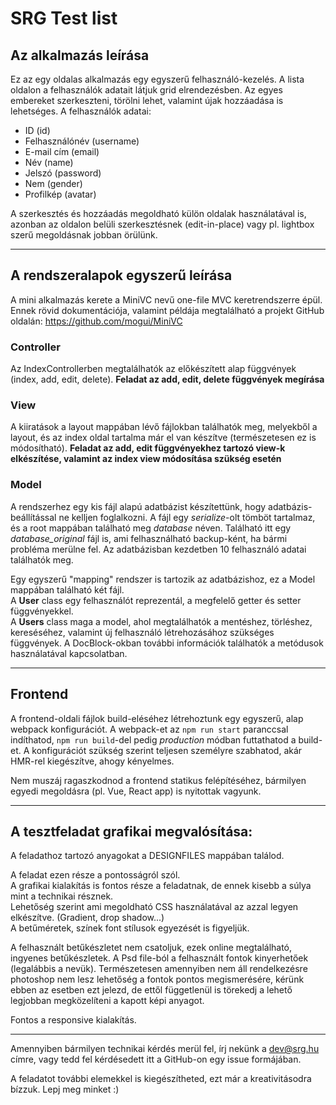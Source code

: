 # SRG Test list

## Az alkalmazás leírása

Ez az egy oldalas alkalmazás egy egyszerű felhasználó-kezelés. A lista oldalon a felhasználók adatait látjuk grid elrendezésben. Az egyes embereket szerkeszteni, törölni lehet, valamint újak hozzáadása is lehetséges.
A felhasználók adatai:
* ID (id)
* Felhasználónév (username)
* E-mail cím (email)
* Név (name)
* Jelszó (password)
* Nem (gender)
* Profilkép (avatar) 

A szerkesztés és hozzáadás megoldható külön oldalak használatával is, azonban az oldalon belüli szerkesztésnek (edit-in-place) vagy pl. lightbox szerű megoldásnak jobban örülünk.

------

## A rendszeralapok egyszerű leírása

A mini alkalmazás kerete a MiniVC nevű one-file MVC keretrendszerre épül. Ennek rövid dokumentációja, valamint példája megtalálható a projekt GitHub oldalán: https://github.com/mogui/MiniVC

### Controller

Az IndexControllerben megtalálhatók az előkészített alap függvények (index, add, edit, delete). **Feladat az add, edit, delete függvények megírása**

### View

A kiiratások a layout mappában lévő fájlokban találhatók meg, melyekből a layout, és az index oldal tartalma már el van készítve (természetesen ez is módosítható). **Feladat az add, edit függvényekhez tartozó view-k elkészítése, valamint az index view módosítása szükség esetén**

### Model

A rendszerhez egy kis fájl alapú adatbázist készítettünk, hogy adatbázis-beállítással ne kelljen foglalkozni. A fájl egy *serialize*-olt tömböt tartalmaz, és a root mappában található meg *database* néven. Található itt egy *database_original* fájl is, ami felhasználható backup-ként, ha bármi probléma merülne fel. Az adatbázisban kezdetben 10 felhasználó adatai találhatók meg.

Egy egyszerű "mapping" rendszer is tartozik az adatbázishoz, ez a Model mappában található két fájl.   
A **User** class egy felhasználót reprezentál, a megfelelő getter és setter függvényekkel.    
A **Users** class maga a model, ahol megtalálhatók a mentéshez, törléshez, kereséséhez, valamint új felhasználó létrehozásához szükséges függvények. A DocBlock-okban további információk találhatók a metódusok használatával kapcsolatban.

------

## Frontend

A frontend-oldali fájlok build-eléséhez létrehoztunk egy egyszerű, alap webpack konfigurációt. A webpack-et az `npm run start` paranccsal indíthatod, `npm run build`-del pedig _production_ módban futtathatod a build-et. A konfigurációt szükség szerint teljesen személyre szabhatod, akár HMR-rel kiegészítve, ahogy kényelmes.

Nem muszáj ragaszkodnod a frontend statikus felépítéséhez, bármilyen egyedi megoldásra (pl. Vue, React app) is nyitottak vagyunk.

------

## A tesztfeladat grafikai megvalósítása:

A feladathoz tartozó anyagokat a DESIGNFILES mappában találod.

A feladat ezen része a pontosságról szól.   
A grafikai kialakítás is fontos része a feladatnak, de ennek kisebb a súlya mint a technikai résznek.   
Lehetőség szerint ami megoldható CSS használatával az azzal legyen elkészítve. (Gradient, drop shadow...)   
A betűméretek, színek font stílusok egyezését is figyeljük.   

A felhasznált betűkészletet nem csatoljuk, ezek online megtalálható, ingyenes betűkészletek. A Psd file-ból a felhasznált fontok kinyerhetőek (legalábbis a nevük). Természetesen amennyiben nem áll rendelkezésre photoshop nem lesz lehetőség a fontok pontos megismerésére, kérünk ebben az esetben ezt jelezd, de ettől függetlenül is törekedj a lehető legjobban megközelíteni a kapott képi anyagot.

Fontos a responsive kialakítás.

------

Amennyiben bármilyen technikai kérdés merül fel, írj nekünk a dev@srg.hu címre, vagy tedd fel kérdésedett itt a GitHub-on egy issue formájában.   

A feladatot további elemekkel is kiegészítheted, ezt már a kreativitásodra bízzuk. Lepj meg minket :)
